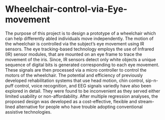 # Wheelchair-control-via-Eye-movement
The purpose of this project is to design a prototype of a wheelchair which can help differently abled individuals move independently. The motion of the wheelchair is controlled via the subject’s eye movement using IR sensors. The eye tracking-based technology employs the use of Infrared (IR) sensor modules, that are mounted on an eye frame to trace the movement of the iris. Since, IR sensors detect only white objects a unique sequence of digital bits is generated corresponding to each eye movement. These signals are then processed via a micro controller to control the motors of the wheelchair. The potential and efficiency of previously developed rehabilitation systems that use head motion, chin control, sip-n-puff control, voice recognition, and EEG signals variedly have also been explored in detail. They were found to be inconvenient as they served either limited usability or non-affordability. After multiple regression analyses, the proposed design was developed as a cost-effective, flexible and stream-lined alternative for people who have trouble adopting conventional assistive technologies.
